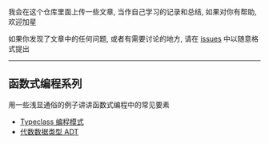 我会在这个仓库里面上传一些文章, 当作自己学习的记录和总结, 如果对你有帮助, 欢迎加星

如果你发现了文章中的任何问题, 或者有需要讨论的地方, 请在 [issues](https://github.com/houyuanjie/posts/issues) 中以随意格式提出

---

## 函数式编程系列

用一些浅显通俗的例子讲讲函数式编程中的常见要素

- [Typeclass 编程模式](./%E5%87%BD%E6%95%B0%E5%BC%8F%E7%BC%96%E7%A8%8B/Typeclass%20%E7%BC%96%E7%A8%8B%E6%A8%A1%E5%BC%8F.md)
- [代数数据类型 ADT](./%E5%87%BD%E6%95%B0%E5%BC%8F%E7%BC%96%E7%A8%8B/%E4%BB%A3%E6%95%B0%E6%95%B0%E6%8D%AE%E7%B1%BB%E5%9E%8B%20ADT.md)
